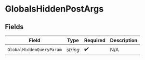 # GlobalsHiddenPostArgs


## Fields

| Field                    | Type                     | Required                 | Description              |
| ------------------------ | ------------------------ | ------------------------ | ------------------------ |
| `GlobalHiddenQueryParam` | *string*                 | :heavy_check_mark:       | N/A                      |